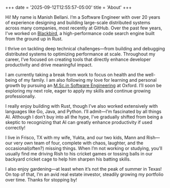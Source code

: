 +++
date = '2025-09-12T12:55:57-05:00'
title = 'About'
+++

Hi! My name is Manish Bellani. I’m a Software Engineer with over 20 years of experience designing and building large-scale distributed systems across many companies, most recently at GitHub. Over the past few years, I've worked on [Blackbird](https://github.blog/news-insights/product-news/github-code-search-is-generally-available/), a high-performance code search engine built from the ground up in Rust.

I thrive on tackling deep technical challenges—from building and debugging distributed systems to optimizing performance at scale. Throughout my career, I’ve focused on creating tools that directly enhance developer productivity and drive meaningful impact.

I am currently taking a break from work to focus on health and the well-being of my family. I am also following my love for learning and personal growth by pursuing an [M.Sc.in Software Engineering](https://www.ox.ac.uk/admissions/graduate/courses/msc-software-engineering) at Oxford. I’ll soon be exploring my next role, eager to apply my skills and continue growing professionally.

I really enjoy building with Rust, though I’ve also worked extensively with languages like Go, Java, and Python. I’ll admit—I’m fascinated by all things AI. Although I don’t buy into all the hype, I’ve gradually shifted from being a skeptic to recognizing that AI can greatly enhance productivity if used correctly!

I live in Frisco, TX with my wife, Yukta, and our two kids, Mann and Rish—our very own team of four, complete with chaos, laughter, and the occasional(often?) missing things. When I’m not working or studying, you’ll usually find me driving Rish to his cricket games or tossing balls in our backyard cricket cage to help him sharpen his batting skills.

I also enjoy gardening—at least when it’s not the peak of summer in Texas! On top of that, I’m an avid real estate investor, steadily growing my portfolio over time. Thanks for stopping by!
